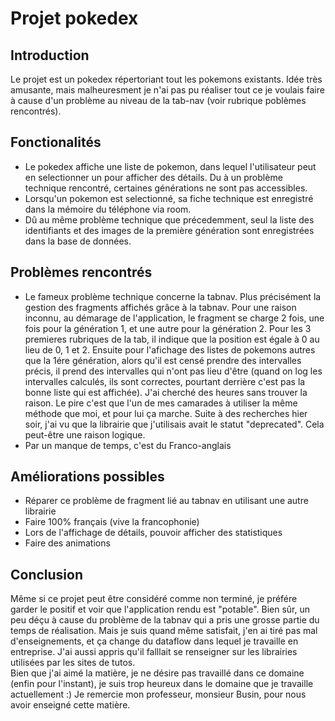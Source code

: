 # Projet pokedex

## Introduction

Le projet est un pokedex répertoriant tout les pokemons existants. Idée très amusante, mais malheuresment je n'ai pas pu réaliser tout ce je voulais faire à cause d'un problème au niveau de la tab-nav (voir rubrique poblèmes rencontrés).

## Fonctionalités

* Le pokedex affiche une liste de pokemon, dans lequel l'utilisateur peut en selectionner un pour afficher des détails. Du à un problème technique rencontré, certaines générations ne sont pas accessibles.  
* Lorsqu'un pokemon est selectionné, sa fiche technique est enregistré dans la mémoire du téléphone via room.  
* Dû au même problème technique que précedemment, seul la liste des identifiants et des images de la première génération sont enregistrées dans la base de données.

## Problèmes rencontrés

* Le fameux problème technique concerne la tabnav. Plus précisément la gestion des fragments affichés grâce à la tabnav. Pour une raison inconnu, au démarage de l'application, le fragment se charge 2 fois, une fois pour la génération 1, et une autre pour la génération 2. Pour les 3 premieres rubriques de la tab, il indique que la position est égale à 0 au lieu de 0, 1 et 2. Ensuite pour l'afichage des listes de pokemons autres que la 1ére génération, alors qu'il est censé prendre des intervalles précis, il prend des intervalles qui n'ont pas lieu d'être (quand on log les intervalles calculés, ils sont correctes, pourtant derrière c'est pas la bonne liste qui est affichée). J'ai cherché des heures sans trouver la raison. Le pire c'est que l'un de mes camarades à utiliser la même méthode que moi, et pour lui ça marche. Suite  à des recherches hier soir, j'ai vu que la librairie que j'utilisais avait le statut "deprecated". Cela peut-être une raison logique. 
* Par un manque de temps, c'est du Franco-anglais

## Améliorations possibles

* Réparer ce problème de fragment lié au tabnav en utilisant une autre librairie
* Faire 100% français (vive la francophonie)
* Lors de l'affichage de détails, pouvoir afficher des statistiques
* Faire des animations

## Conclusion

Même si ce projet peut être considéré comme non terminé, je préfére garder le positif et voir que l'application rendu est "potable". Bien sûr, un peu déçu à cause du problème de la tabnav qui a pris une grosse partie du temps de réalisation. Mais je suis quand même satisfait, j'en ai tiré pas mal d'enseignements, et ça change du dataflow dans lequel je travaille en entreprise. J'ai aussi appris qu'il falllait se renseigner sur les librairies utilisées par les sites de tutos.  
Bien que j'ai aimé la matière, je ne désire pas travaillé dans ce domaine (enfin pour l'instant), je suis trop heureux dans le domaine que je travaille actuellement :) Je remercie mon professeur, monsieur Busin, pour nous avoir enseigné cette matière.
